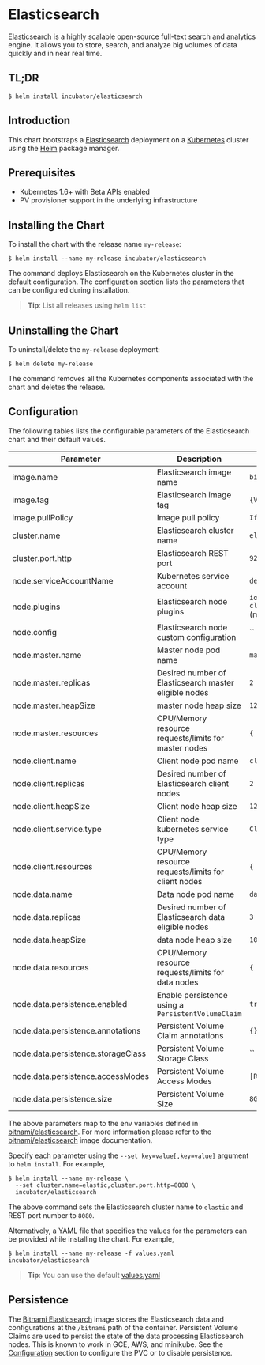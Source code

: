 # Elasticsearch

[Elasticsearch](https://www.elastic.co/products/elasticsearch) is a highly scalable open-source full-text search and analytics engine. It allows you to store, search, and analyze big volumes of data quickly and in near real time.

## TL;DR

```console
$ helm install incubator/elasticsearch
```

## Introduction

This chart bootstraps a [Elasticsearch](https://github.com/bitnami/bitnami-docker-elasticsearch) deployment on a [Kubernetes](http://kubernetes.io) cluster using the [Helm](https://helm.sh) package manager.

## Prerequisites

- Kubernetes 1.6+ with Beta APIs enabled
- PV provisioner support in the underlying infrastructure

## Installing the Chart

To install the chart with the release name `my-release`:

```console
$ helm install --name my-release incubator/elasticsearch
```

The command deploys Elasticsearch on the Kubernetes cluster in the default configuration. The [configuration](#configuration) section lists the parameters that can be configured during installation.

> **Tip**: List all releases using `helm list`

## Uninstalling the Chart

To uninstall/delete the `my-release` deployment:

```console
$ helm delete my-release
```

The command removes all the Kubernetes components associated with the chart and deletes the release.

## Configuration

The following tables lists the configurable parameters of the Elasticsearch chart and their default values.

|             Parameter              |                      Description                      |                               Default                               |
|------------------------------------|-------------------------------------------------------|---------------------------------------------------------------------|
| image.name                         | Elasticsearch image name                              | `bitnami/elasticsearch`                                             |
| image.tag                          | Elasticsearch image tag                               | `{VERSION}`                                                         |
| image.pullPolicy                   | Image pull policy                                     | `IfNotPresent`                                                      |
| cluster.name                       | Elasticsearch cluster name                            | `elasticsearch-cluster`                                             |
| cluster.port.http                  | Elasticsearch REST port                               | `9200`                                                              |
| node.serviceAccountName            | Kubernetes service account                            | `default`                                                           |
| node.plugins                       | Elasticsearch node plugins                            | `io.fabric8:elasticsearch-cloud-kubernetes:5.5.2` (required plugin) |
| node.config                        | Elasticsearch node custom configuration               | ``                                                                  |
| node.master.name                   | Master node pod name                                  | `master`                                                            |
| node.master.replicas               | Desired number of Elasticsearch master eligible nodes | `2`                                                                 |
| node.master.heapSize               | master node heap size                                 | `128m`                                                              |
| node.master.resources              | CPU/Memory resource requests/limits for master nodes  | `{ memory: "256Mi" }`                                               |
| node.client.name                   | Client node pod name                                  | `client`                                                            |
| node.client.replicas               | Desired number of Elasticsearch client nodes          | `2`                                                                 |
| node.client.heapSize               | Client node heap size                                 | `128m`                                                              |
| node.client.service.type           | Client node kubernetes service type                   | `ClusterIP`                                                         |
| node.client.resources              | CPU/Memory resource requests/limits for client nodes  | `{ memory: "256Mi" }`                                               |
| node.data.name                     | Data node pod name                                    | `data`                                                              |
| node.data.replicas                 | Desired number of Elasticsearch data eligible nodes   | `3`                                                                 |
| node.data.heapSize                 | data node heap size                                   | `1024m`                                                             |
| node.data.resources                | CPU/Memory resource requests/limits for data nodes    | `{ memory: "512Mi" }`                                               |
| node.data.persistence.enabled      | Enable persistence using a `PersistentVolumeClaim`    | `true`                                                              |
| node.data.persistence.annotations  | Persistent Volume Claim annotations                   | `{}`                                                                |
| node.data.persistence.storageClass | Persistent Volume Storage Class                       | ``                                                                  |
| node.data.persistence.accessModes  | Persistent Volume Access Modes                        | `[ReadWriteOnce]`                                                   |
| node.data.persistence.size         | Persistent Volume Size                                | `8Gi`                                                               |

The above parameters map to the env variables defined in [bitnami/elasticsearch](http://github.com/bitnami/bitnami-docker-elasticsearch). For more information please refer to the [bitnami/elasticsearch](http://github.com/bitnami/bitnami-docker-elasticsearch) image documentation.

Specify each parameter using the `--set key=value[,key=value]` argument to `helm install`. For example,

```console
$ helm install --name my-release \
  --set cluster.name=elastic,cluster.port.http=8080 \
  incubator/elasticsearch
```

The above command sets the Elasticsearch cluster name to `elastic` and REST port number to `8080`.

Alternatively, a YAML file that specifies the values for the parameters can be provided while installing the chart. For example,

```console
$ helm install --name my-release -f values.yaml incubator/elasticsearch
```

> **Tip**: You can use the default [values.yaml](values.yaml)

## Persistence

The [Bitnami Elasticsearch](https://github.com/bitnami/bitnami-docker-elasticsearch) image stores the Elasticsearch data and configurations at the `/bitnami` path of the container. Persistent Volume Claims are used to persist the state of the data processing Elasticsearch nodes. This is known to work in GCE, AWS, and minikube.
See the [Configuration](#configuration) section to configure the PVC or to disable persistence.
